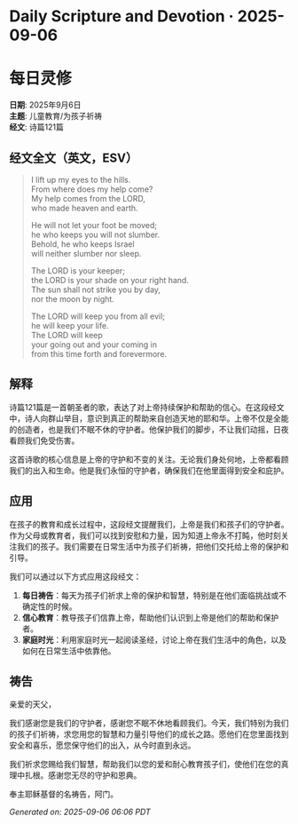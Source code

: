 # Daily Scripture and Devotion · 2025-09-06

# 每日灵修

**日期**: 2025年9月6日  
**主题**: 儿童教育/为孩子祈祷  
**经文**: 诗篇121篇  

## 经文全文（英文，ESV）

> I lift up my eyes to the hills.  
> From where does my help come?  
> My help comes from the LORD,  
> who made heaven and earth.  
>  
> He will not let your foot be moved;  
> he who keeps you will not slumber.  
> Behold, he who keeps Israel  
> will neither slumber nor sleep.  
>  
> The LORD is your keeper;  
> the LORD is your shade on your right hand.  
> The sun shall not strike you by day,  
> nor the moon by night.  
>  
> The LORD will keep you from all evil;  
> he will keep your life.  
> The LORD will keep  
> your going out and your coming in  
> from this time forth and forevermore.

## 解释

诗篇121篇是一首朝圣者的歌，表达了对上帝持续保护和帮助的信心。在这段经文中，诗人向群山举目，意识到真正的帮助来自创造天地的耶和华。上帝不仅是全能的创造者，也是我们不眠不休的守护者。他保护我们的脚步，不让我们动摇，日夜看顾我们免受伤害。

这首诗歌的核心信息是上帝的守护和不变的关注。无论我们身处何地，上帝都看顾我们的出入和生命。他是我们永恒的守护者，确保我们在他里面得到安全和庇护。

## 应用

在孩子的教育和成长过程中，这段经文提醒我们，上帝是我们和孩子们的守护者。作为父母或教育者，我们可以找到安慰和力量，因为知道上帝永不打盹，他时刻关注我们的孩子。我们需要在日常生活中为孩子们祈祷，把他们交托给上帝的保护和引导。

我们可以通过以下方式应用这段经文：

1. **每日祷告**：每天为孩子们祈求上帝的保护和智慧，特别是在他们面临挑战或不确定性的时候。
2. **信心教育**：教导孩子们信靠上帝，帮助他们认识到上帝是他们的帮助和保护者。
3. **家庭时光**：利用家庭时光一起阅读圣经，讨论上帝在我们生活中的角色，以及如何在日常生活中依靠他。

## 祷告

亲爱的天父，

我们感谢您是我们的守护者，感谢您不眠不休地看顾我们。今天，我们特别为我们的孩子们祈祷，求您用您的智慧和力量引导他们的成长之路。愿他们在您里面找到安全和喜乐，愿您保守他们的出入，从今时直到永远。

我们祈求您赐给我们智慧，帮助我们以您的爱和耐心教育孩子们，使他们在您的真理中扎根。感谢您无尽的守护和恩典。

奉主耶稣基督的名祷告，阿门。

_Generated on: 2025-09-06 06:06 PDT_
